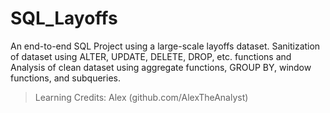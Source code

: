 # SQL_Layoffs
An end-to-end SQL Project using a large-scale layoffs dataset. Sanitization of dataset using ALTER, UPDATE, DELETE, DROP, etc. functions and Analysis of clean dataset using aggregate functions, GROUP BY, window functions, and subqueries.

> Learning Credits: Alex (github.com/AlexTheAnalyst)
